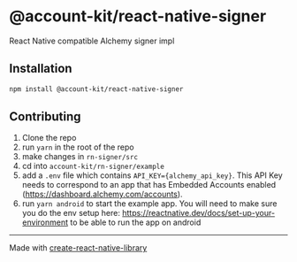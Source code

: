 # @account-kit/react-native-signer

React Native compatible Alchemy signer impl

## Installation

```sh
npm install @account-kit/react-native-signer
```

## Contributing

1. Clone the repo
1. run `yarn` in the root of the repo
1. make changes in `rn-signer/src`
1. cd into `account-kit/rn-signer/example`
1. add a `.env` file which contains `API_KEY={alchemy_api_key}`. This API Key needs to correspond to an app that has Embedded Accounts enabled (https://dashboard.alchemy.com/accounts).
1. run `yarn android` to start the example app. You will need to make sure you do the env setup here: https://reactnative.dev/docs/set-up-your-environment to be able to run the app on android

---

Made with [create-react-native-library](https://github.com/callstack/react-native-builder-bob)
